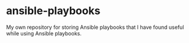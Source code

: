 # ansible-playbooks
My own repository for storing Ansible playbooks that I have found useful while using Ansible playbooks.
